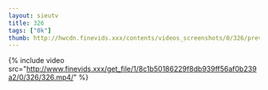 ```yaml
--- 
layout: sieutv
title: 326
tags: ["0k"]
thumb: http://hwcdn.finevids.xxx/contents/videos_screenshots/0/326/preview.mp4.jpg
---
```

{% include video src="http://www.finevids.xxx/get_file/1/8c1b50186229f8db939ff56af0b239a2/0/326/326.mp4/" %} 
